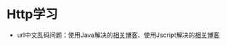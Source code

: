 # Http学习

* url中文乱码问题：使用Java解决的[相关博客](https://blog.csdn.net/taylorkwan111/article/details/65443827?ops_request_misc=%257B%2522request%255Fid%2522%253A%2522164118254916780261979734%2522%252C%2522scm%2522%253A%252220140713.130102334..%2522%257D&request_id=164118254916780261979734&biz_id=0&utm_medium=distribute.pc_search_result.none-task-blog-2~all~sobaiduend~default-3-65443827.first_rank_v2_pc_rank_v29&utm_term=url%E4%B8%AD%E6%96%87%E8%BD%AC%E7%A0%81&spm=1018.2226.3001.4187)、使用Jscript解决的[相关博客](https://blog.csdn.net/xuxinwen32/article/details/87716552?ops_request_misc=%257B%2522request%255Fid%2522%253A%2522164118254916780261965503%2522%252C%2522scm%2522%253A%252220140713.130102334.pc%255Fall.%2522%257D&request_id=164118254916780261965503&biz_id=0&utm_medium=distribute.pc_search_result.none-task-blog-2~all~first_rank_ecpm_v1~rank_v31_ecpm-6-87716552.first_rank_v2_pc_rank_v29&utm_term=url%E4%B8%AD%E6%96%87%E8%BD%AC%E7%A0%81&spm=1018.2226.3001.4187) 